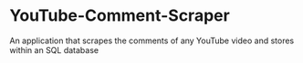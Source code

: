 # YouTube-Comment-Scraper
An application that scrapes the comments of any YouTube video and stores within an SQL database
